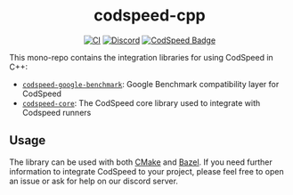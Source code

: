 <div align="center">
<h1>codspeed-cpp</h1>

[![CI](https://github.com/CodSpeedHQ/codspeed-cpp/actions/workflows/ci.yml/badge.svg?branch=main)](https://github.com/CodSpeedHQ/codspeed-cpp/actions/workflows/ci.yml)
[![Discord](https://img.shields.io/badge/chat%20on-discord-7289da.svg)](https://discord.com/invite/MxpaCfKSqF)
[![CodSpeed Badge](https://img.shields.io/endpoint?url=https://codspeed.io/badge.json)](https://codspeed.io/CodSpeedHQ/codspeed-cpp)

</div>

This mono-repo contains the integration libraries for using CodSpeed in C++:

- [`codspeed-google-benchmark`](./google_benchmark/): Google Benchmark compatibility layer for CodSpeed
- [`codspeed-core`](./core/): The CodSpeed core library used to integrate with Codspeed runners

## Usage

The library can be used with both [CMake](https://docs.codspeed.io/benchmarks/cpp#cmake) and [Bazel](https://docs.codspeed.io/benchmarks/cpp#bazel). If you need further information to integrate CodSpeed to your project, please feel free to open an issue or ask for help on our discord server.
